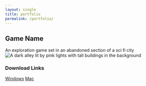 ```yaml
---
layout: single
title: portfolio
permalink: /portfolio/
---
```

## Game Name
An exploration game set in an abandoned section of a sci fi city
![A dark alley lit by pink lights with tall buildings in the background](https://i.imgur.com/aF8oXDT.png)
### Download Links
[Windows](/downloads/win_build.zip)
[Mac](https://www.downloadgame.com)


[jekyll-organization]: https://github.com/jekyll
